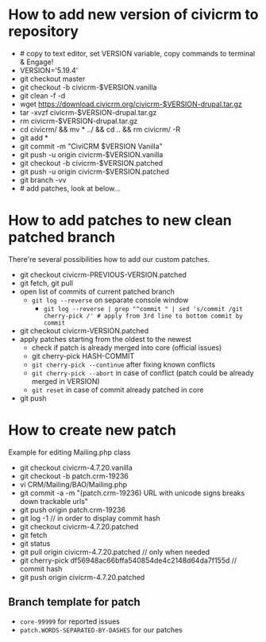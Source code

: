 # How to add new version of civicrm to repository

* \# copy to text editor, set VERSION variable, copy commands to terminal & Engage!
* VERSION='5.19.4'
* git checkout master
* git checkout -b civicrm-$VERSION.vanilla
* git clean -f -d
* wget https://download.civicrm.org/civicrm-$VERSION-drupal.tar.gz
* tar -xvzf civicrm-$VERSION-drupal.tar.gz
* rm civicrm-$VERSION-drupal.tar.gz
* cd civicrm/ && mv * ../ && cd .. && rm civicrm/ -R
* git add *
* git commit -m "CiviCRM $VERSION Vanilla"
* git push -u origin civicrm-$VERSION.vanilla
* git checkout -b civicrm-$VERSION.patched
* git push -u origin civicrm-$VERSION.patched
* git branch -vv
* \# add patches, look at below...

# How to add patches to new clean patched branch

There're several possibilities how to add our custom patches.

* git checkout civicrm-PREVIOUS-VERSION.patched
* git fetch, git pull
* open list of commits of current patched branch
    * `git log --reverse` on separate console window
        * `git log --reverse | grep "^commit " | sed 's/commit /git cherry-pick /' # apply from 3rd line to bottom commit by commit`
* git checkout civicrm-VERSION.patched
* apply patches starting from the oldest to the newest
    * check if patch is already merged into core (official issues)
    * git cherry-pick HASH-COMMIT
    * `git cherry-pick --continue` after fixing known conflicts
    * `git cherry-pick --abort` in case of conflict (patch could be already merged in VERSION)
    * `git reset` in case of commit already patched in core
* git push

# How to create new patch

Example for editing Mailing.php class

* git checkout civicrm-4.7.20.vanilla
* git checkout -b patch.crm-19236
* vi CRM/Mailing/BAO/Mailing.php
* git commit -a -m "(patch.crm-19236) URL with unicode signs breaks down trackable urls"
* git push origin patch.crm-19236
* git log -1    // in order to display commit hash
* git checkout civicrm-4.7.20.patched
* git fetch
* git status
* git pull origin civicrm-4.7.20.patched // only when needed
* git cherry-pick df56948ac66bffa540854de4c2148d64da7f155d   // commit hash
* git push origin civicrm-4.7.20.patched

## Branch template for patch

* `core-99999` for reported issues
* `patch.WORDS-SEPARATED-BY-DASHES` for our patches
